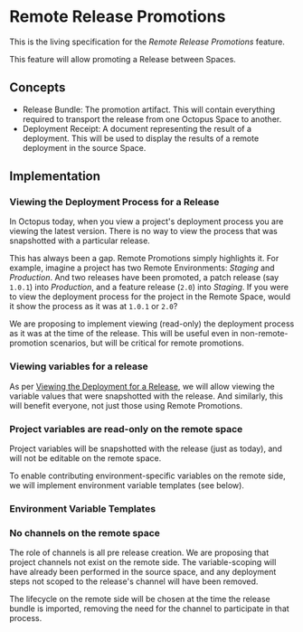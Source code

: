 # Remote Release Promotions

This is the living specification for the _Remote Release Promotions_ feature.

This feature will allow promoting a Release between Spaces.

## Concepts

- Release Bundle: The promotion artifact. This will contain everything required to transport the release from one Octopus Space to another.   
- Deployment Receipt: A document representing the result of a deployment. This will be used to display the results of a remote deployment in the source Space. 

## Implementation


### Viewing the Deployment Process for a Release<a name="view-release-deployment-process"></a>

In Octopus today, when you view a project's deployment process you are viewing the latest version.  There is no way to view the process that was snapshotted with a particular release.  

This has always been a gap.  Remote Promotions simply highlights it. 
For example, imagine a project has two Remote Environments: _Staging_ and _Production_.  And two releases have been promoted, a patch release (say `1.0.1`) into _Production_, and a feature release (`2.0`) into _Staging_.
If you were to view the deployment process for the project in the Remote Space, would it show the process as it was at `1.0.1` or `2.0`? 

We are proposing to implement viewing (read-only) the deployment process as it was at the time of the release. This will be useful even in non-remote-promotion scenarios, but will be critical for remote promotions. 

### Viewing variables for a release

As per [Viewing the Deployment for a Release](#view-release-deployment-process), we will allow viewing the variable values that were snapshotted with the release. 
And similarly, this will benefit everyone, not just those using Remote Promotions.

### Project variables are read-only on the remote space

Project variables will be snapshotted with the release (just as today), and will not be editable on the remote space.

To enable contributing environment-specific variables on the remote side, we will implement environment variable templates (see below).
 

### Environment Variable Templates

### No channels on the remote space

The role of channels is all pre release creation.  We are proposing that project channels not exist on the remote side. The variable-scoping will have already been performed in the source space, and any deployment steps not scoped to the release's channel will have been removed. 

The lifecycle on the remote side will be chosen at the time the release bundle is imported, removing the need for the channel to participate in that process.